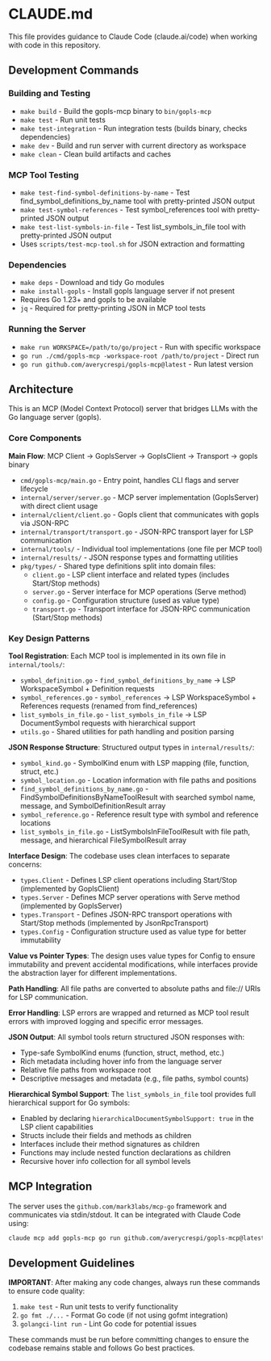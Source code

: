 # CLAUDE.md

This file provides guidance to Claude Code (claude.ai/code) when working with code in this repository.

## Development Commands

### Building and Testing
- `make build` - Build the gopls-mcp binary to `bin/gopls-mcp`
- `make test` - Run unit tests
- `make test-integration` - Run integration tests (builds binary, checks dependencies)
- `make dev` - Build and run server with current directory as workspace
- `make clean` - Clean build artifacts and caches

### MCP Tool Testing
- `make test-find-symbol-definitions-by-name` - Test find_symbol_definitions_by_name tool with pretty-printed JSON output
- `make test-symbol-references` - Test symbol_references tool with pretty-printed JSON output
- `make test-list-symbols-in-file` - Test list_symbols_in_file tool with pretty-printed JSON output
- Uses `scripts/test-mcp-tool.sh` for JSON extraction and formatting

### Dependencies
- `make deps` - Download and tidy Go modules
- `make install-gopls` - Install gopls language server if not present
- Requires Go 1.23+ and gopls to be available
- `jq` - Required for pretty-printing JSON in MCP tool tests

### Running the Server
- `make run WORKSPACE=/path/to/go/project` - Run with specific workspace
- `go run ./cmd/gopls-mcp -workspace-root /path/to/project` - Direct run
- `go run github.com/averycrespi/gopls-mcp@latest` - Run latest version

## Architecture

This is an MCP (Model Context Protocol) server that bridges LLMs with the Go language server (gopls).

### Core Components

**Main Flow**: MCP Client → GoplsServer → GoplsClient → Transport → gopls binary

- `cmd/gopls-mcp/main.go` - Entry point, handles CLI flags and server lifecycle
- `internal/server/server.go` - MCP server implementation (GoplsServer) with direct client usage
- `internal/client/client.go` - Gopls client that communicates with gopls via JSON-RPC
- `internal/transport/transport.go` - JSON-RPC transport layer for LSP communication
- `internal/tools/` - Individual tool implementations (one file per MCP tool)
- `internal/results/` - JSON response types and formatting utilities
- `pkg/types/` - Shared type definitions split into domain files:
  - `client.go` - LSP client interface and related types (includes Start/Stop methods)
  - `server.go` - Server interface for MCP operations (Serve method)
  - `config.go` - Configuration structure (used as value type)
  - `transport.go` - Transport interface for JSON-RPC communication (Start/Stop methods)

### Key Design Patterns

**Tool Registration**: Each MCP tool is implemented in its own file in `internal/tools/`:
- `symbol_definition.go` - `find_symbol_definitions_by_name` → LSP WorkspaceSymbol + Definition requests
- `symbol_references.go` - `symbol_references` → LSP WorkspaceSymbol + References requests (renamed from find_references)
- `list_symbols_in_file.go` - `list_symbols_in_file` → LSP DocumentSymbol requests with hierarchical support
- `utils.go` - Shared utilities for path handling and position parsing

**JSON Response Structure**: Structured output types in `internal/results/`:
- `symbol_kind.go` - SymbolKind enum with LSP mapping (file, function, struct, etc.)
- `symbol_location.go` - Location information with file paths and positions
- `find_symbol_definitions_by_name.go` - FindSymbolDefinitionsByNameToolResult with searched symbol name, message, and SymbolDefinitionResult array
- `symbol_reference.go` - Reference result type with symbol and reference locations
- `list_symbols_in_file.go` - ListSymbolsInFileToolResult with file path, message, and hierarchical FileSymbolResult array

**Interface Design**: The codebase uses clean interfaces to separate concerns:
- `types.Client` - Defines LSP client operations including Start/Stop (implemented by GoplsClient)
- `types.Server` - Defines MCP server operations with Serve method (implemented by GoplsServer)
- `types.Transport` - Defines JSON-RPC transport operations with Start/Stop methods (implemented by JsonRpcTransport)
- `types.Config` - Configuration structure used as value type for better immutability

**Value vs Pointer Types**: The design uses value types for Config to ensure immutability and prevent accidental modifications, while interfaces provide the abstraction layer for different implementations.

**Path Handling**: All file paths are converted to absolute paths and file:// URIs for LSP communication.

**Error Handling**: LSP errors are wrapped and returned as MCP tool result errors with improved logging and specific error messages.

**JSON Output**: All symbol tools return structured JSON responses with:
- Type-safe SymbolKind enums (function, struct, method, etc.)
- Rich metadata including hover info from the language server
- Relative file paths from workspace root
- Descriptive messages and metadata (e.g., file paths, symbol counts)

**Hierarchical Symbol Support**: The `list_symbols_in_file` tool provides full hierarchical support for Go symbols:
- Enabled by declaring `hierarchicalDocumentSymbolSupport: true` in the LSP client capabilities
- Structs include their fields and methods as children
- Interfaces include their method signatures as children
- Functions may include nested function declarations as children
- Recursive hover info collection for all symbol levels

## MCP Integration

The server uses the `github.com/mark3labs/mcp-go` framework and communicates via stdin/stdout. It can be integrated with Claude Code using:

```bash
claude mcp add gopls-mcp go run github.com/averycrespi/gopls-mcp@latest
```

## Development Guidelines

**IMPORTANT**: After making any code changes, always run these commands to ensure code quality:

1. `make test` - Run unit tests to verify functionality
2. `go fmt ./...` - Format Go code (if not using gofmt integration)
3. `golangci-lint run` - Lint Go code for potential issues

These commands must be run before committing changes to ensure the codebase remains stable and follows Go best practices.
